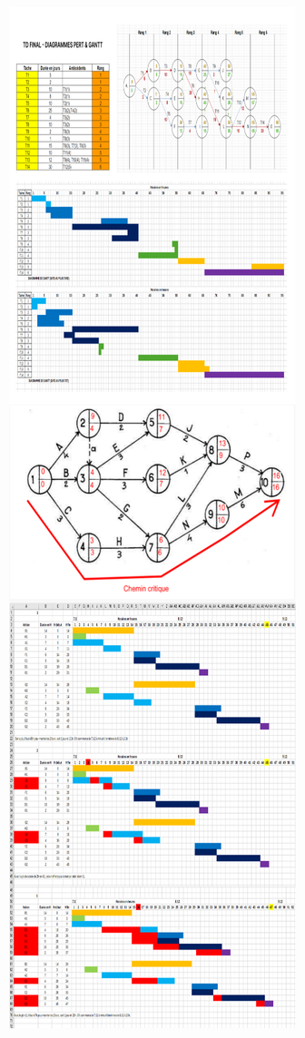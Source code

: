 <img align="center" src="./TdFinal_Diagrammes_Pert&Gantt_AFPA.png" width="1300" height="700" />
<img align="center" src="./Ex3_PERT.PNG" width="600" height="350" />

<img align="center" src="./Ex6_P1_GANTT.PNG" width="800" height="500" />

<img align="center" src="./Ex6_P2_GANTT.PNG" width="800" height="250" />
